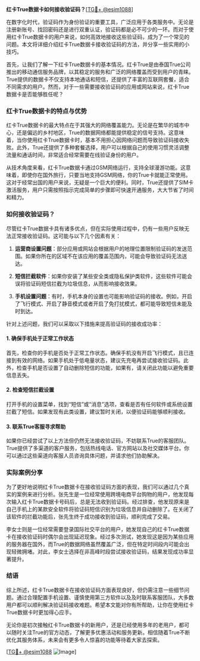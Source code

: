 **红卡True数据卡如何接收验证码？**[[TG💪+ @esim1088](https://t.me/s/esim1088)]

在数字化时代，验证码作为身份验证的重要工具，广泛应用于各类服务中。无论是注册新账号、找回密码还是进行双重认证，验证码都是必不可少的一环。而对于使用红卡True数据卡的用户来说，如何高效地接收这些验证码，成为了一个常见的问题。本文将详细介绍红卡True数据卡接收验证码的方法，并分享一些实用的小技巧。

首先，让我们了解一下红卡True数据卡的基本情况。红卡True是由泰国True公司推出的移动通信服务品牌，以其稳定的服务和广泛的网络覆盖而受到用户的青睐。True提供的数据卡不仅支持本地通话和短信，还提供了丰富的互联网套餐，适合不同需求的用户。然而，对于一些需要接收验证码的应用或网站来说，红卡True数据卡是否能够胜任呢？

### 红卡True数据卡的特点与优势

红卡True数据卡的最大特点在于其强大的网络覆盖能力。无论是在繁华的城市中心，还是偏远的乡村地区，True的数据网络都能提供稳定的信号支持。这意味着，当你使用红卡True数据卡时，基本不用担心因网络问题而导致验证码接收失败。此外，True还提供了多种套餐选择，用户可以根据自己的使用习惯灵活调整流量和通话时间，非常适合经常需要在线验证身份的用户。

从技术角度来看，红卡True数据卡通过GSM网络运行，支持全球漫游功能。这意味着，即使你在国外旅行，只要当地支持GSM网络，你的True卡就能正常使用。这对于经常出国的用户来说，无疑是一个巨大的便利。同时，True还提供了SIM卡激活服务，用户只需按照指示完成简单的步骤即可快速开通服务，大大节省了时间和精力。

### 如何接收验证码？

尽管红卡True数据卡具有诸多优点，但在实际使用过程中，仍有一些用户反映无法正常接收验证码。这可能与以下几个因素有关：

1. **运营商设置问题**：部分应用或网站会根据用户的地理位置限制验证码的发送范围。如果你所在的区域不在该应用的覆盖范围内，可能会导致验证码无法送达。
   
2. **短信拦截软件**：如果你安装了某些安全类或隐私保护类软件，这些软件可能会误将验证码短信拦截为垃圾信息，从而影响接收效果。

3. **手机设置问题**：有时，手机本身的设置也可能影响验证码的接收。例如，开启了飞行模式、开启了静音模式或者开启了免打扰模式，都可能导致短信未能及时到达。

针对上述问题，我们可以采取以下措施来提高验证码的接收成功率：

#### 1. 确保手机处于正常工作状态

首先，检查你的手机是否处于正常工作状态。确保手机没有开启飞行模式，且已连接到有效的网络。如果手机处于低电量状态，建议先充电再尝试接收验证码。此外，检查手机是否设置了自动删除短信的功能，如果有，请关闭此功能以避免重要信息丢失。

#### 2. 检查短信拦截设置

打开手机的设置菜单，找到“短信”或“消息”选项，查看是否有任何软件或系统设置拦截了短信。如果发现有此类设置，建议暂时关闭，以便验证码能够顺利接收。

#### 3. 联系True客服寻求帮助

如果你已经尝试了以上方法但仍然无法接收验证码，不妨联系True的客服团队。True提供了多渠道的客户服务，包括热线电话、官方网站以及社交媒体平台。你可以通过这些渠道向客服人员咨询具体问题，并请求他们协助解决。

### 实际案例分享

为了更好地说明红卡True数据卡在接收验证码方面的表现，我们可以通过几个真实的案例来进行分析。张先生是一位经常使用跨境电商平台购物的用户，他发现每次输入红卡True数据卡号码后，总是无法收到验证码。经过排查，他发现原来是自己手机上的某款安全软件将验证码短信识别为垃圾信息并自动删除了。在关闭了该软件的拦截功能后，张先生终于成功接收到验证码，顺利完成了交易。

李女士则是一位经常需要登录国际社交平台的用户，她发现自己的红卡True数据卡在接收验证码时偶尔会出现延迟现象。经过多次测试，她发现这是因为某些应用的服务器在国外，而True的数据网络虽然覆盖广泛，但在特定时间段内可能会出现轻微拥堵。对此，李女士选择在非高峰时段尝试接收验证码，结果发现成功率显著提升。

### 结语

综上所述，红卡True数据卡在接收验证码方面表现良好，但仍需注意一些细节问题。通过合理配置手机设置、谨慎使用第三方软件以及及时联系客服团队，大多数用户都可以顺利解决验证码接收难题。希望本文能对你有所帮助，让你在使用红卡True数据卡时更加得心应手。

无论你是初次接触红卡True数据卡的新用户，还是已经使用多年的老用户，都可以随时关注True的官方动态，了解更多优惠活动和服务更新。相信随着True不断优化其服务体系，未来会有更多令人惊喜的功能等待着大家去探索。

[[TG💪+ @esim1088](https://t.me/s/esim1088) ![Image](https://i.postimg.cc/4NQfJmqS/Snipaste-2025-05-13-00-14-12.png)]